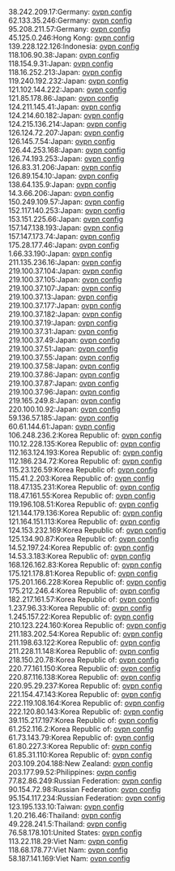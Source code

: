 38.242.209.17:Germany: [ovpn config](vpn/38_242_209_17.ovpn)  
62.133.35.246:Germany: [ovpn config](vpn/62_133_35_246.ovpn)  
95.208.211.57:Germany: [ovpn config](vpn/95_208_211_57.ovpn)  
45.125.0.246:Hong Kong: [ovpn config](vpn/45_125_0_246.ovpn)  
139.228.122.126:Indonesia: [ovpn config](vpn/139_228_122_126.ovpn)  
118.106.90.38:Japan: [ovpn config](vpn/118_106_90_38.ovpn)  
118.154.9.31:Japan: [ovpn config](vpn/118_154_9_31.ovpn)  
118.16.252.213:Japan: [ovpn config](vpn/118_16_252_213.ovpn)  
119.240.192.232:Japan: [ovpn config](vpn/119_240_192_232.ovpn)  
121.102.144.222:Japan: [ovpn config](vpn/121_102_144_222.ovpn)  
121.85.178.86:Japan: [ovpn config](vpn/121_85_178_86.ovpn)  
124.211.145.41:Japan: [ovpn config](vpn/124_211_145_41.ovpn)  
124.214.60.182:Japan: [ovpn config](vpn/124_214_60_182.ovpn)  
124.215.136.214:Japan: [ovpn config](vpn/124_215_136_214.ovpn)  
126.124.72.207:Japan: [ovpn config](vpn/126_124_72_207.ovpn)  
126.145.7.54:Japan: [ovpn config](vpn/126_145_7_54.ovpn)  
126.44.253.168:Japan: [ovpn config](vpn/126_44_253_168.ovpn)  
126.74.193.253:Japan: [ovpn config](vpn/126_74_193_253.ovpn)  
126.83.31.206:Japan: [ovpn config](vpn/126_83_31_206.ovpn)  
126.89.154.10:Japan: [ovpn config](vpn/126_89_154_10.ovpn)  
138.64.135.9:Japan: [ovpn config](vpn/138_64_135_9.ovpn)  
14.3.66.206:Japan: [ovpn config](vpn/14_3_66_206.ovpn)  
150.249.109.57:Japan: [ovpn config](vpn/150_249_109_57.ovpn)  
152.117.140.253:Japan: [ovpn config](vpn/152_117_140_253.ovpn)  
153.151.225.66:Japan: [ovpn config](vpn/153_151_225_66.ovpn)  
157.147.138.193:Japan: [ovpn config](vpn/157_147_138_193.ovpn)  
157.147.173.74:Japan: [ovpn config](vpn/157_147_173_74.ovpn)  
175.28.177.46:Japan: [ovpn config](vpn/175_28_177_46.ovpn)  
1.66.33.190:Japan: [ovpn config](vpn/1_66_33_190.ovpn)  
211.135.236.16:Japan: [ovpn config](vpn/211_135_236_16.ovpn)  
219.100.37.104:Japan: [ovpn config](vpn/219_100_37_104.ovpn)  
219.100.37.105:Japan: [ovpn config](vpn/219_100_37_105.ovpn)  
219.100.37.107:Japan: [ovpn config](vpn/219_100_37_107.ovpn)  
219.100.37.13:Japan: [ovpn config](vpn/219_100_37_13.ovpn)  
219.100.37.177:Japan: [ovpn config](vpn/219_100_37_177.ovpn)  
219.100.37.182:Japan: [ovpn config](vpn/219_100_37_182.ovpn)  
219.100.37.19:Japan: [ovpn config](vpn/219_100_37_19.ovpn)  
219.100.37.31:Japan: [ovpn config](vpn/219_100_37_31.ovpn)  
219.100.37.49:Japan: [ovpn config](vpn/219_100_37_49.ovpn)  
219.100.37.51:Japan: [ovpn config](vpn/219_100_37_51.ovpn)  
219.100.37.55:Japan: [ovpn config](vpn/219_100_37_55.ovpn)  
219.100.37.58:Japan: [ovpn config](vpn/219_100_37_58.ovpn)  
219.100.37.86:Japan: [ovpn config](vpn/219_100_37_86.ovpn)  
219.100.37.87:Japan: [ovpn config](vpn/219_100_37_87.ovpn)  
219.100.37.96:Japan: [ovpn config](vpn/219_100_37_96.ovpn)  
219.165.249.8:Japan: [ovpn config](vpn/219_165_249_8.ovpn)  
220.100.10.92:Japan: [ovpn config](vpn/220_100_10_92.ovpn)  
59.136.57.185:Japan: [ovpn config](vpn/59_136_57_185.ovpn)  
60.61.144.61:Japan: [ovpn config](vpn/60_61_144_61.ovpn)  
106.248.236.2:Korea Republic of: [ovpn config](vpn/106_248_236_2.ovpn)  
110.12.228.135:Korea Republic of: [ovpn config](vpn/110_12_228_135.ovpn)  
112.163.124.193:Korea Republic of: [ovpn config](vpn/112_163_124_193.ovpn)  
112.186.234.72:Korea Republic of: [ovpn config](vpn/112_186_234_72.ovpn)  
115.23.126.59:Korea Republic of: [ovpn config](vpn/115_23_126_59.ovpn)  
115.41.2.203:Korea Republic of: [ovpn config](vpn/115_41_2_203.ovpn)  
118.47.135.231:Korea Republic of: [ovpn config](vpn/118_47_135_231.ovpn)  
118.47.161.55:Korea Republic of: [ovpn config](vpn/118_47_161_55.ovpn)  
119.196.108.51:Korea Republic of: [ovpn config](vpn/119_196_108_51.ovpn)  
121.144.179.136:Korea Republic of: [ovpn config](vpn/121_144_179_136.ovpn)  
121.164.151.113:Korea Republic of: [ovpn config](vpn/121_164_151_113.ovpn)  
124.153.232.169:Korea Republic of: [ovpn config](vpn/124_153_232_169.ovpn)  
125.134.90.87:Korea Republic of: [ovpn config](vpn/125_134_90_87.ovpn)  
14.52.197.24:Korea Republic of: [ovpn config](vpn/14_52_197_24.ovpn)  
14.53.3.183:Korea Republic of: [ovpn config](vpn/14_53_3_183.ovpn)  
168.126.162.83:Korea Republic of: [ovpn config](vpn/168_126_162_83.ovpn)  
175.121.178.81:Korea Republic of: [ovpn config](vpn/175_121_178_81.ovpn)  
175.201.166.228:Korea Republic of: [ovpn config](vpn/175_201_166_228.ovpn)  
175.212.246.4:Korea Republic of: [ovpn config](vpn/175_212_246_4.ovpn)  
182.217.161.57:Korea Republic of: [ovpn config](vpn/182_217_161_57.ovpn)  
1.237.96.33:Korea Republic of: [ovpn config](vpn/1_237_96_33.ovpn)  
1.245.157.22:Korea Republic of: [ovpn config](vpn/1_245_157_22.ovpn)  
210.123.224.160:Korea Republic of: [ovpn config](vpn/210_123_224_160.ovpn)  
211.183.202.54:Korea Republic of: [ovpn config](vpn/211_183_202_54.ovpn)  
211.198.63.122:Korea Republic of: [ovpn config](vpn/211_198_63_122.ovpn)  
211.228.11.148:Korea Republic of: [ovpn config](vpn/211_228_11_148.ovpn)  
218.150.20.78:Korea Republic of: [ovpn config](vpn/218_150_20_78.ovpn)  
220.77.161.150:Korea Republic of: [ovpn config](vpn/220_77_161_150.ovpn)  
220.87.116.138:Korea Republic of: [ovpn config](vpn/220_87_116_138.ovpn)  
220.95.29.237:Korea Republic of: [ovpn config](vpn/220_95_29_237.ovpn)  
221.154.47.143:Korea Republic of: [ovpn config](vpn/221_154_47_143.ovpn)  
222.119.108.164:Korea Republic of: [ovpn config](vpn/222_119_108_164.ovpn)  
222.120.80.143:Korea Republic of: [ovpn config](vpn/222_120_80_143.ovpn)  
39.115.217.197:Korea Republic of: [ovpn config](vpn/39_115_217_197.ovpn)  
61.252.116.2:Korea Republic of: [ovpn config](vpn/61_252_116_2.ovpn)  
61.73.143.79:Korea Republic of: [ovpn config](vpn/61_73_143_79.ovpn)  
61.80.227.3:Korea Republic of: [ovpn config](vpn/61_80_227_3.ovpn)  
61.85.31.110:Korea Republic of: [ovpn config](vpn/61_85_31_110.ovpn)  
203.109.204.188:New Zealand: [ovpn config](vpn/203_109_204_188.ovpn)  
203.177.99.52:Philippines: [ovpn config](vpn/203_177_99_52.ovpn)  
77.82.86.249:Russian Federation: [ovpn config](vpn/77_82_86_249.ovpn)  
90.154.72.98:Russian Federation: [ovpn config](vpn/90_154_72_98.ovpn)  
95.154.117.234:Russian Federation: [ovpn config](vpn/95_154_117_234.ovpn)  
123.195.133.10:Taiwan: [ovpn config](vpn/123_195_133_10.ovpn)  
1.20.216.46:Thailand: [ovpn config](vpn/1_20_216_46.ovpn)  
49.228.241.5:Thailand: [ovpn config](vpn/49_228_241_5.ovpn)  
76.58.178.101:United States: [ovpn config](vpn/76_58_178_101.ovpn)  
113.22.118.29:Viet Nam: [ovpn config](vpn/113_22_118_29.ovpn)  
118.68.178.77:Viet Nam: [ovpn config](vpn/118_68_178_77.ovpn)  
58.187.141.169:Viet Nam: [ovpn config](vpn/58_187_141_169.ovpn)  
